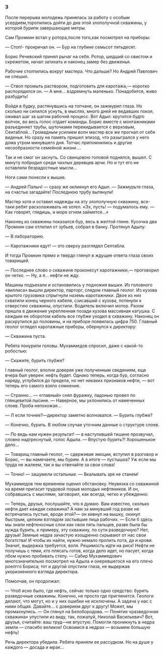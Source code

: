 ### 3

После перерыва молодежь принялась за работу с особым усердием,торопились дойти до дна этой злополучной скважины, у которой бурили завершающие метры.

Сам Промкин встал у ротора,после того,как посмотрел на приборы:

— Стоп!- прокричал он.
— Бур на глубине семьсот пятьдесят.

Борис Речевский принял рычаг на себя.
Ротор, шедший со свистом и скрежетом, начал затихать и наконец замер без движенья.

Рабочие столпились вокруг мастера.
Что дальше?
Но Андрей Павлович не спешил.

— Ствол промыть раствором, подготовить для каротажа,— коротко распорядился он.
— А мне...
вздремнуть маленько.
Понадобится, живо разбудить!

Войдя в будку, растянувшись на топчане, он зажмурил глаза.
Но сколько ни силился уснуть, в мыслях, много дней не ведавших покоя, оживал шаг за шагом рабочий процесс.
Вот Адыл: крутится будто волчок, во весь голос отдает команды.
Борис вместе с монтажниками разъединяет трубы, шуточками перекидывается с верховым, Сеитаблой...
Громадным усилием волн мастер все же прогнал от себя виденья.
Но сразу на память пришел эпизод, что разыгрался у него дома утром минувшего дня.
Тотчас припомнились и другие несообразности семейной жизни....

Так и не смог он заснуть.
Со свинцовою головой поднялся, вышел.
С минуту побродил среди чахлых деревцев арчи.
Но и тут его не оставляли безрадостные мысли...

Ноги сами понесли к вышке.

— Андрей Палыч!
— сразу же окликнул его Адыл.
— Зажмурьте глаза, на счастье загадайте!
Последнюю трубу вытянули!

Мастер хотя и оставил надежды на эту злополучную скважину, все-таки ребят расхолаживать не хотел.
«Эх, пусть!
— подумалось ему.
—Как говорят, глядишь, и море огнем займется...»

Наконец из скважины показался бур, весь в желтой глине.
Кусочка два Промкин сам отлепил от зубьев, собрал в банку.
Протянул Адылу:

— В лабораторию.

— Каротажники едут!
— это сверху разглядел Септабла.

И тогда Промкин прямо и твердо глянул в ждущие ответа глаза своих товарищей.

— Последнее слово о скважине произнесут каротажники,— проговорил он четко.
— Ну, а я...
нефти не жду.

Машины подъехали и остановились у подножия вышки.
Из головного «виллиса» вышли директор, парторг, следом главный геолог.
Из кузова крытого грузовика спрыгнули наземь каротажники.
Двое из них схватили конец черного кабеля, сзисавший с кузова, потянули к отверстию скважины, опустили.
Водитель включил мотор.
Разом пришла в движение укрепленная позади кузова массивная катушка.
С каждым ее оборотом кабель все глубже уходил в скважину.
Наконец он раскрутился до половины, и на приборе появилась цифра 750.
Главный геолог оглядел каротажные приборы, обернулся к директору:

— Скважина пуста.

Ребята понурили головы.
Мухаммедов спросил, даже с какой-то робостью:

— Скажите, бурить глубже?

I лавный геолог, вполне доверяя уже полученным сведениям, еще вчера был уверен: нефть будет.
Однако теперь, когда бур, согласно наряду, углубился до предела, но нет никаких признаков нефти, — вот теперь его самого взяло сомнение.

— Странно...
— «главный» снял фуражку, ладонью провел по глянцевитой лысине.
— Наверное, мы уклонились от намеченных слоев.
Проба непохожая...

— Л если точнее?—директор заметно волновался.
— Бурить глубже?

— Конечно, бурить.
В любом случае уточним данные о структуре слоев.

— По ведь нам нужен результат!
— в наступившей тишине прозвучал, словно надтреснутый, голос Адыла.
— Впустую бурить?!
Хорошенькое дело...

— Товарищ главный геолог, — сдерживая эмоции, вступил в разговор и Борис, — вы намечаете, мы бурим.
А в итоге — пустышка?
Уж если мы труда не жалеем, так и вы отвечайте за свои слова!

— Точно!
— зашумели остальные.
— Вкалывать зря не станем!

Мухаммедов тем временем оценил обстановку.
Неувязка со скважиной на время пригасит трудовой порыв молодых нефтяников.
И он, собравшись с мыслями, заговорил, как всегда, четко и убежденно:

— Теперь, друзья, послушайте, что я думаю.
Вам известно, сколько нефти дает каждая скважина?
А нам за минувший год разве не встречались пустые, вроде этой?— он кивнул на вышку, окинул быстрым, цепким взглядом застывшие лица рабочих.
— Если б здесь мы знали нефтеносные слои как свои пять пальцев, разве была бы нужда бурить, к примеру, эту скважину, по сути разведочную?
Нет, друзья!
Земные недра зачастую изощренно скрывают от нас свои богатства!
И чтобы их найти, нужно немало пролить пота, да и крови.
Значит, выдержка требуется, воля.
Решимость идти на риск!
Нефти не получишь с теми, кто плясать готов, когда дело идет, но пасует, когда лбом нужно пробивать степу.
— Сабир Мухаммедович многозначительно посмотрел на Адыла и оиеревшегося на его плечо роелгго Бориса; тот и другой опустили глаза, не выдержав укоризненного взгляда директора.

Помолчав, он продолжал:

— Чтоб ясно было, где нефть, сейчас только одно средство: бурить разведочные скважины.
Конечно, не просто где приглянется.
Геологи делают, что могут, но и у них ошибки не исключены.
А задача у нас с ними общая.
Давайте...
с доверием друг к другу!
Может, мы промахнулись.
— Он глянул на Белобородова.
— Понятие «разведочная скважина» упустили из виду, так, пожалуй, Николай Васильевич?
Вот, друзья, считайте: ваш труд—не впустую.
Помогли проникнуть в недра земли — спасибо великое!
Освоимся в недрах — возьмем большую нефть!

Речь директора убедила.
Ребята приняли ее рассудком.
Но на душе у каждого — досада и мрак...
